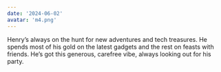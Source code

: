 ```yaml
---
date: '2024-06-02'
avatar: 'm4.png'
---
```


Henry’s always on the hunt for new adventures and tech treasures. He spends most of his gold on the latest gadgets and the rest on feasts with friends. He’s got this generous, carefree vibe, always looking out for his party.
